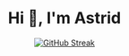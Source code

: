 <h1 align="center">Hi 👋, I'm Astrid</h1>
<p align="center">
<a href="https://git.io/streak-stats"><img src="https://streak-stats.demolab.com?user=astridvdm&theme=catppuccin-mocha&hide_border=true" alt="GitHub Streak" /></a>
</p>
